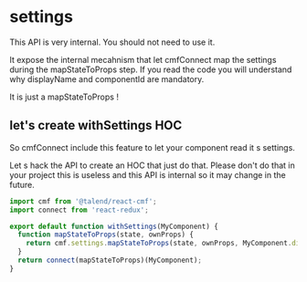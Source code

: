 # settings

This API is very internal. You should not need to use it.

It expose the internal mecahnism that let cmfConnect map the settings during the mapStateToProps step. If you read the code you will understand why displayName and componentId are mandatory.

It is just a mapStateToProps !

## let's create withSettings HOC

So cmfConnect include this feature to let your component read it s settings.

Let s hack the API to create an HOC that just do that. Please don't do that in your project this is useless and this API is internal so it may change in the future.

```javascript
import cmf from '@talend/react-cmf';
import connect from 'react-redux';

export default function withSettings(MyComponent) {
  function mapStateToProps(state, ownProps) {
    return cmf.settings.mapStateToProps(state, ownProps, MyComponent.displayName, ownProps.componentId);
  }
  return connect(mapStateToProps)(MyComponent);
}
```
